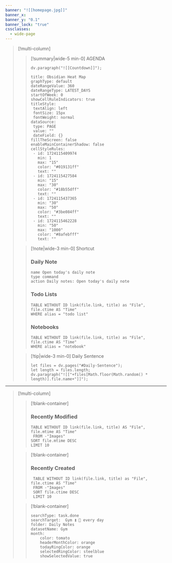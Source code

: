 ```yaml
---
banner: "![[homepage.jpg]]"
banner_x: 
banner_y: "0.1"
banner_lock: "true"
cssclasses:
  - wide-page
---
```

> [!multi-column]
>> [!summary|wide-5 min-0] AGENDA
>>```dataviewjs
>>dv.paragraph("![[Countdown]]");
>>```
>>```contributionGraph
>>title: Obsidian Heat Map
>>graphType: default
>>dateRangeValue: 360
>>dateRangeType: LATEST_DAYS
>>startOfWeek: 0
>>showCellRuleIndicators: true
>>titleStyle:
>>  textAlign: left
>>  fontSize: 15px
>>  fontWeight: normal
>>dataSource:
>>  type: PAGE
>>  value: ""
>>  dateField: {}
>>fillTheScreen: false
>>enableMainContainerShadow: false
>>cellStyleRules:
>>  - id: 1724115409974
>>    min: 1
>>    max: "15"
>>    color: "#019131ff"
>>    text: ""
>>  - id: 1724115427584
>>    min: "15"
>>    max: "30"
>>    color: "#18b55dff"
>>    text: ""
>>  - id: 1724115437365
>>    min: "30"
>>    max: "50"
>>    color: "#3be084ff"
>>    text: ""
>>  - id: 1724115462228
>>    min: "50"
>>    max: "1000"
>>    color: "#8afebfff"
>>    text: ""
>>```
>
>> [!note|wide-3 min-0] Shortcut
>> ### Daily Note
>> ```button
>> name Open today's daily note
>> type command
>> action Daily notes: Open today's daily note
>> ```
>> ### Todo Lists
>> ```dataview
>> TABLE WITHOUT ID link(file.link, title) as "File", file.ctime AS "Time"
>> WHERE alias = "todo list"
>> ```
>> ### Notebooks
>> ```dataview
>> TABLE WITHOUT ID link(file.link, title) as "File", file.ctime AS "Time"
>> WHERE alias = "notebook"
>> ```
>
>> [!tip|wide-3 min-0] Daily Sentence
>>```dataviewjs
>>let files = dv.pages("#Daily-Sentence");
>>let length = files.length;
>>dv.paragraph("![["+files[Math.floor(Math.random() * length)].file.name+"]]");
>>```
>
---
>[!multi-column]
>> [!blank-container]
>> ### Recently Modified 
>> ```dataview
>>TABLE WITHOUT ID link(file.link, title) AS "File", file.mtime AS "Time"
>>  FROM -"Images"
>>SORT file.mtime DESC
>>LIMIT 10
>>```
>
>> [!blank-container]
>>### Recently Created
>> ```dataview
>>  TABLE WITHOUT ID link(file.link, title) as "File", file.ctime AS "Time"
>>  FROM -"Images"
>>  SORT file.ctime DESC 
>>  LIMIT 10
>> ```
>
>> [!blank-container]
>> ``` tracker
>> searchType: task.done
>> searchTarget:  Gym ⏫ 🔁 every day
>> folder: Daily Notes
>> datasetName: Gym
>> month:
>>     color: tomato
>>     headerMonthColor: orange
>>     todayRingColor: orange
>>     selectedRingColor: steelblue
>>     showSelectedValue: true
>> ```
